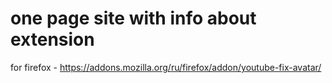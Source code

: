 # one page site with info about extension
for firefox - https://addons.mozilla.org/ru/firefox/addon/youtube-fix-avatar/

